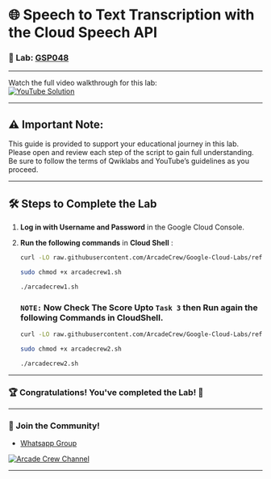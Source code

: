 # 🌐 Speech to Text Transcription with the Cloud Speech API

### 📖 Lab: [GSP048](https://www.cloudskillsboost.google/focuses/2187?parent=catalog)

--- 

Watch the full video walkthrough for this lab:  
[![YouTube Solution](https://img.shields.io/badge/YouTube-Watch%20Solution-red?style=flat&logo=youtube)](https://www.youtube.com/watch?v=wjSrI-UHmM8)

---
## ⚠️ **Important Note:**
This guide is provided to support your educational journey in this lab. Please open and review each step of the script to gain full understanding. Be sure to follow the terms of Qwiklabs and YouTube’s guidelines as you proceed.

---

## 🛠️ Steps to Complete the Lab

1. **Log in with Username and Password** in the Google Cloud Console.

2. **Run the following commands** in **Cloud Shell** :

    ```bash
    curl -LO raw.githubusercontent.com/ArcadeCrew/Google-Cloud-Labs/refs/heads/main/Speech%20to%20Text%20Transcription%20with%20the%20Cloud%20Speech%20API/arcadecrew1.sh

    sudo chmod +x arcadecrew1.sh

    ./arcadecrew1.sh
    ```

    ### `NOTE:` Now Check The Score Upto `Task 3` then Run again the following Commands in CloudShell.

    ```bash
    curl -LO raw.githubusercontent.com/ArcadeCrew/Google-Cloud-Labs/refs/heads/main/Speech%20to%20Text%20Transcription%20with%20the%20Cloud%20Speech%20API/arcadecrew2.sh

    sudo chmod +x arcadecrew2.sh

    ./arcadecrew2.sh
    ```
---

### 🏆 Congratulations! You've completed the Lab! 🎉

---

### 🤝 Join the Community!

- [Whatsapp Group](https://chat.whatsapp.com/FbVg9NI6Dp4CzfdsYmy0AE)  

[![Arcade Crew Channel](https://img.shields.io/badge/YouTube-Arcade%20Crew-red?style=flat&logo=youtube)](https://www.youtube.com/@Arcade61432)

---
